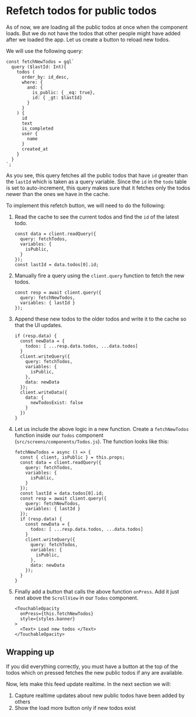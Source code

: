 # Refetch todos for public todos

As of now, we are loading all the public todos at once when the component loads. But we do not have the todos that other people might have added after we loaded the app. Let us create a button to reload new todos.

We will use the following query:

```gql
const fetchNewTodos = gql`
  query ($lastId: Int){
    todos (
      order_by: id_desc,
      where: {
        and: {
          is_public: { _eq: true},
          id: { _gt: $lastId}
        }
      }
    ) {
      id
      text
      is_completed
      user {
        name
      }
      created_at
    }
  }
`;
```

As you see, this query fetches all the public todos that have `id` greater than the `lastId` which is taken as a query variable. Since the `id` in the `todo` table is set to auto-increment, this query makes sure that it fetches only the todos newer than the ones we have in the cache.

To implement this refetch button, we will need to do the following:

1. Read the cache to see the current todos and find the `id` of the latest todo.

    ```
    const data = client.readQuery({
      query: fetchTodos,
      variables: {
        isPublic,
      }
    });
    const lastId = data.todos[0].id;
    ```

2. Manually fire a query using the `client.query` function to fetch the new todos.

    ```
    const resp = await client.query({
      query: fetchNewTodos,
      variables: { lastId }
    }); 
    ```

3. Append these new todos to the older todos and write it to the cache so that the UI updates. 

    ```
    if (resp.data) {
      const newData = {
        todos: [ ...resp.data.todos, ...data.todos]
      }
      client.writeQuery({
        query: fetchTodos,
        variables: {
          isPublic,
        },
        data: newData
      });
      client.writeData({
        data: {
          newTodosExist: false
        }
      })
    }
    ```

4. Let us include the above logic in a new function. Create a `fetchNewTodos` function inside our `Todos` component (`src/screens/components/Todos.js`). The function looks like this:

    ```
    fetchNewTodos = async () => {
      const { client, isPublic } = this.props;
      const data = client.readQuery({
        query: fetchTodos,
        variables: {
          isPublic,
        }
      });
      const lastId = data.todos[0].id;
      const resp = await client.query({
        query: fetchNewTodos,
        variables: { lastId }
      });
      if (resp.data) {
        const newData = {
          todos: [ ...resp.data.todos, ...data.todos]
        }
        client.writeQuery({
          query: fetchTodos,
          variables: {
            isPublic,
          },
          data: newData
        });
      }
    }
    ```

4. Finally add a button that calls the above function `onPress`. Add it just next above the `ScrollView` in our `Todos` component.

    ```
    <TouchableOpacity
      onPress={this.fetchNewTodos}
      style={styles.banner}
    >
      <Text> Load new todos </Text>
    </TouchableOpacity> 
    ```

## Wrapping up

If you did everything correctly, you must have a button at the top of the todos which on pressed fetches the new public todos if any are available.

Now, lets make this feed update realtime. In the next section we will:
1. Capture realtime updates about new public todos have been added by others
2. Show the load more button only if new todos exist